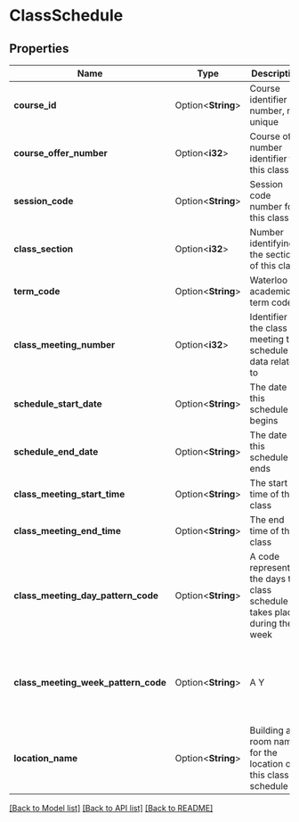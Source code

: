 # ClassSchedule

## Properties

Name | Type | Description | Notes
------------ | ------------- | ------------- | -------------
**course_id** | Option<**String**> | Course identifier number, not unique | [optional]
**course_offer_number** | Option<**i32**> | Course offer number identifier for this class | [optional]
**session_code** | Option<**String**> | Session code number for this class | [optional]
**class_section** | Option<**i32**> | Number identifying the section of this class | [optional]
**term_code** | Option<**String**> | Waterloo academic term code | [optional]
**class_meeting_number** | Option<**i32**> | Identifier for the class meeting this schedule data relates to | [optional]
**schedule_start_date** | Option<**String**> | The date this schedule begins | [optional]
**schedule_end_date** | Option<**String**> | The date this schedule ends | [optional]
**class_meeting_start_time** | Option<**String**> | The start time of this class | [optional]
**class_meeting_end_time** | Option<**String**> | The end time of this class | [optional]
**class_meeting_day_pattern_code** | Option<**String**> | A code representing the days the class schedule takes place during the week | [optional]
**class_meeting_week_pattern_code** | Option<**String**> | A Y|N per day representation of the class schedule taking place during the week | [optional]
**location_name** | Option<**String**> | Building and room name for the location of this class schedule | [optional]

[[Back to Model list]](../README.md#documentation-for-models) [[Back to API list]](../README.md#documentation-for-api-endpoints) [[Back to README]](../README.md)


